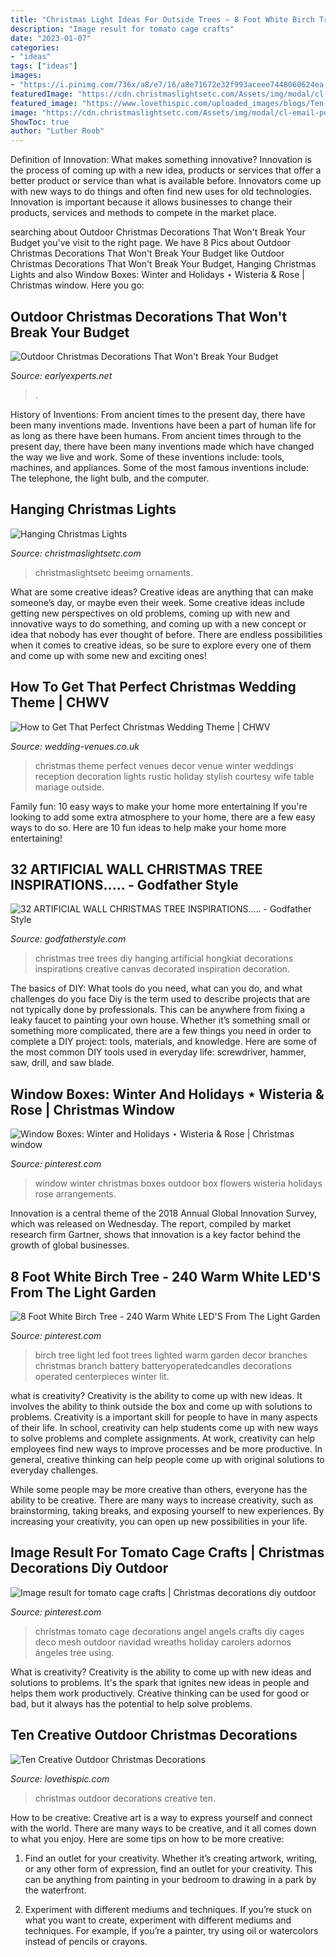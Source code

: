 ```yaml
---
title: "Christmas Light Ideas For Outside Trees ~ 8 Foot White Birch Tree"
description: "Image result for tomato cage crafts"
date: "2023-01-07"
categories:
- "ideas"
tags: ["ideas"]
images:
- "https://i.pinimg.com/736x/a8/e7/16/a8e71672e32f993aceee7448060624ea.jpg"
featuredImage: "https://cdn.christmaslightsetc.com/Assets/img/modal/cl-email-pop-up---tree.png"
featured_image: "https://www.lovethispic.com/uploaded_images/blogs/Ten-Creative-Outdoor-Christmas-Decorations-45-10.jpg"
image: "https://cdn.christmaslightsetc.com/Assets/img/modal/cl-email-pop-up---tree.png"
ShowToc: true
author: "Luther Roob"
---
```



Definition of Innovation: What makes something innovative?
Innovation is the process of coming up with a new idea, products or services that offer a better product or service than what is available before. Innovators come up with new ways to do things and often find new uses for old technologies. Innovation is important because it allows businesses to change their products, services and methods to compete in the market place.

	

		
searching about Outdoor Christmas Decorations That Won&#039;t Break Your Budget you've visit to the right page. We have 8 Pics about Outdoor Christmas Decorations That Won&#039;t Break Your Budget like Outdoor Christmas Decorations That Won&#039;t Break Your Budget, Hanging Christmas Lights and also Window Boxes: Winter and Holidays ⋆ Wisteria &amp; Rose | Christmas window. Here you go:
		
    
## Outdoor Christmas Decorations That Won&#039;t Break Your Budget

<img loading=lazy src="https://media.earlyexperts.net/wp-content/uploads/2017/11/cover-1-e1511926901804.jpg" onerror="this.onerror=null;this.src='https://tse2.mm.bing.net/th?id=OIP.gPDzzX4-IpkIEW2psrnw5wHaET&amp;pid=15.1';" alt="Outdoor Christmas Decorations That Won&#039;t Break Your Budget">

_Source: earlyexperts.net_

>. 

	

History of Inventions: From ancient times to the present day, there have been many inventions made.
Inventions have been a part of human life for as long as there have been humans. From ancient times through to the present day, there have been many inventions made which have changed the way we live and work. Some of these inventions include: tools, machines, and appliances. Some of the most famous inventions include: The telephone, the light bulb, and the computer.

    
## Hanging Christmas Lights

<img loading=lazy src="https://cdn.christmaslightsetc.com/Assets/img/modal/cl-email-pop-up---tree.png" onerror="this.onerror=null;this.src='https://tse1.mm.bing.net/th?id=OIP.sX7CpsyFwVh5zVvrbS9gkwHaOC&amp;pid=15.1';" alt="Hanging Christmas Lights">

_Source: christmaslightsetc.com_

>christmaslightsetc beeimg ornaments. 

	

What are some creative ideas?
Creative ideas are anything that can make someone’s day, or maybe even their week. Some creative ideas include getting new perspectives on old problems, coming up with new and innovative ways to do something, and coming up with a new concept or idea that nobody has ever thought of before. There are endless possibilities when it comes to creative ideas, so be sure to explore every one of them and come up with some new and exciting ones!

    
## How To Get That Perfect Christmas Wedding Theme | CHWV

<img loading=lazy src="https://www.wedding-venues.co.uk/sites/default/files/Perfect-Christmas-Wedding-Theme-stylishwife_0.jpg" onerror="this.onerror=null;this.src='https://tse2.mm.bing.net/th?id=OIP.sKroJhShA1vpEAuhiWKvtwHaLL&amp;pid=15.1';" alt="How to Get That Perfect Christmas Wedding Theme | CHWV">

_Source: wedding-venues.co.uk_

>christmas theme perfect venues decor venue winter weddings reception decoration lights rustic holiday stylish courtesy wife table mariage outside. 

	

Family fun: 10 easy ways to make your home more entertaining
If you're looking to add some extra atmosphere to your home, there are a few easy ways to do so. Here are 10 fun ideas to help make your home more entertaining!

    
## 32 ARTIFICIAL WALL CHRISTMAS TREE INSPIRATIONS..... - Godfather Style

<img loading=lazy src="http://godfatherstyle.com/wp-content/uploads/2016/11/tree_canvas_on_own.jpg" onerror="this.onerror=null;this.src='https://tse4.mm.bing.net/th?id=OIP.iVlT1u3ejSBuBmPOCXbLGgHaHa&amp;pid=15.1';" alt="32 ARTIFICIAL WALL CHRISTMAS TREE INSPIRATIONS..... - Godfather Style">

_Source: godfatherstyle.com_

>christmas tree trees diy hanging artificial hongkiat decorations inspirations creative canvas decorated inspiration decoration. 

	

The basics of DIY: What tools do you need, what can you do, and what challenges do you face
Diy is the term used to describe projects that are not typically done by professionals. This can be anywhere from fixing a leaky faucet to painting your own house. Whether it’s something small or something more complicated, there are a few things you need in order to complete a DIY project: tools, materials, and knowledge. Here are some of the most common DIY tools used in everyday life: screwdriver, hammer, saw, drill, and saw blade.

    
## Window Boxes: Winter And Holidays ⋆ Wisteria &amp; Rose | Christmas Window

<img loading=lazy src="https://i.pinimg.com/736x/a8/00/e8/a800e81a24bb1047b5929d4794f8a7f4.jpg" onerror="this.onerror=null;this.src='https://tse2.mm.bing.net/th?id=OIP.LT7gCJQbFoPVtk-rJQpaZAHaJ3&amp;pid=15.1';" alt="Window Boxes: Winter and Holidays ⋆ Wisteria &amp; Rose | Christmas window">

_Source: pinterest.com_

>window winter christmas boxes outdoor box flowers wisteria holidays rose arrangements. 

	

Innovation is a central theme of the 2018 Annual Global Innovation Survey, which was released on Wednesday. The report, compiled by market research firm Gartner, shows that innovation is a key factor behind the growth of global businesses.

    
## 8 Foot White Birch Tree - 240 Warm White LED&#039;S From The Light Garden

<img loading=lazy src="https://i.pinimg.com/736x/cb/f4/c7/cbf4c7f4a91a9d31fa4e13ec336080ed.jpg" onerror="this.onerror=null;this.src='https://tse2.mm.bing.net/th?id=OIP.xKAUnspVwwneurk8XG5hzgHaJ4&amp;pid=15.1';" alt="8 Foot White Birch Tree - 240 Warm White LED&#039;S From The Light Garden">

_Source: pinterest.com_

>birch tree light led foot trees lighted warm garden decor branches christmas branch battery batteryoperatedcandles decorations operated centerpieces winter lit. 

	

what is creativity?
Creativity is the ability to come up with new ideas. It involves the ability to think outside the box and come up with solutions to problems.
Creativity is a important skill for people to have in many aspects of their life. In school, creativity can help students come up with new ways to solve problems and complete assignments. At work, creativity can help employees find new ways to improve processes and be more productive. In general, creative thinking can help people come up with original solutions to everyday challenges.

While some people may be more creative than others, everyone has the ability to be creative. There are many ways to increase creativity, such as brainstorming, taking breaks, and exposing yourself to new experiences. By increasing your creativity, you can open up new possibilities in your life.

    
## Image Result For Tomato Cage Crafts | Christmas Decorations Diy Outdoor

<img loading=lazy src="https://i.pinimg.com/736x/a8/e7/16/a8e71672e32f993aceee7448060624ea.jpg" onerror="this.onerror=null;this.src='https://tse1.mm.bing.net/th?id=OIP.LZ-T5aGLvqjfmFrL7mEQHQAAAA&amp;pid=15.1';" alt="Image result for tomato cage crafts | Christmas decorations diy outdoor">

_Source: pinterest.com_

>christmas tomato cage decorations angel angels crafts diy cages deco mesh outdoor navidad wreaths holiday carolers adornos ángeles tree using. 

	

What is creativity?
Creativity is the ability to come up with new ideas and solutions to problems. It's the spark that ignites new ideas in people and helps them work productively. Creative thinking can be used for good or bad, but it always has the potential to help solve problems.

    
## Ten Creative Outdoor Christmas Decorations

<img loading=lazy src="https://www.lovethispic.com/uploaded_images/blogs/Ten-Creative-Outdoor-Christmas-Decorations-45-10.jpg" onerror="this.onerror=null;this.src='https://tse3.mm.bing.net/th?id=OIP.0UVcI9MeotWAScExC4ONWwHaLp&amp;pid=15.1';" alt="Ten Creative Outdoor Christmas Decorations">

_Source: lovethispic.com_

>christmas outdoor decorations creative ten. 

	

How to be creative:
Creative art is a way to express yourself and connect with the world. There are many ways to be creative, and it all comes down to what you enjoy. Here are some tips on how to be more creative:
1. Find an outlet for your creativity. Whether it’s creating artwork, writing, or any other form of expression, find an outlet for your creativity. This can be anything from painting in your bedroom to drawing in a park by the waterfront.

2. Experiment with different mediums and techniques. If you’re stuck on what you want to create, experiment with different mediums and techniques. For example, if you’re a painter, try using oil or watercolors instead of pencils or crayons.

